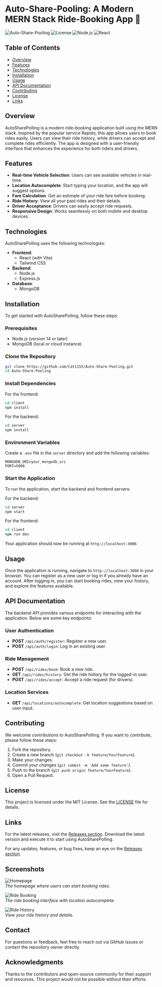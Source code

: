 # Auto-Share-Pooling: A Modern MERN Stack Ride-Booking App 🚖

![Auto-Share-Pooling](https://img.shields.io/badge/Auto--Share--Pooling-v1.0.0-blue.svg) ![License](https://img.shields.io/badge/license-MIT-green.svg) ![Node.js](https://img.shields.io/badge/Node.js-v14.17.0-brightgreen.svg) ![React](https://img.shields.io/badge/React-v17.0.2-lightblue.svg)

## Table of Contents

- [Overview](#overview)
- [Features](#features)
- [Technologies](#technologies)
- [Installation](#installation)
- [Usage](#usage)
- [API Documentation](#api-documentation)
- [Contributing](#contributing)
- [License](#license)
- [Links](#links)

## Overview

AutoSharePolling is a modern ride-booking application built using the MERN stack. Inspired by the popular service Rapido, this app allows users to book rides easily. Users can view their ride history, while drivers can accept and complete rides efficiently. The app is designed with a user-friendly interface that enhances the experience for both riders and drivers.

## Features

- **Real-time Vehicle Selection**: Users can see available vehicles in real-time.
- **Location Autocomplete**: Start typing your location, and the app will suggest options.
- **Fare Calculation**: Get an estimate of your ride fare before booking.
- **Ride History**: View all your past rides and their details.
- **Driver Acceptance**: Drivers can easily accept ride requests.
- **Responsive Design**: Works seamlessly on both mobile and desktop devices.

## Technologies

AutoSharePolling uses the following technologies:

- **Frontend**: 
  - React (with Vite)
  - Tailwind CSS
- **Backend**: 
  - Node.js
  - Express.js
- **Database**: 
  - MongoDB

## Installation

To get started with AutoSharePolling, follow these steps:

### Prerequisites

- Node.js (version 14 or later)
- MongoDB (local or cloud instance)

### Clone the Repository

```bash
git clone https://github.com/Cat1155/Auto-Share-Pooling.git
cd Auto-Share-Pooling
```

### Install Dependencies

For the frontend:

```bash
cd client
npm install
```

For the backend:

```bash
cd server
npm install
```

### Environment Variables

Create a `.env` file in the `server` directory and add the following variables:

```
MONGODB_URI=your_mongodb_uri
PORT=5000
```

### Start the Application

To run the application, start the backend and frontend servers:

For the backend:

```bash
cd server
npm start
```

For the frontend:

```bash
cd client
npm run dev
```

Your application should now be running at `http://localhost:3000`.

## Usage

Once the application is running, navigate to `http://localhost:3000` in your browser. You can register as a new user or log in if you already have an account. After logging in, you can start booking rides, view your history, and explore the features available.

## API Documentation

The backend API provides various endpoints for interacting with the application. Below are some key endpoints:

### User Authentication

- **POST** `/api/auth/register`: Register a new user.
- **POST** `/api/auth/login`: Log in an existing user.

### Ride Management

- **POST** `/api/rides/book`: Book a new ride.
- **GET** `/api/rides/history`: Get the ride history for the logged-in user.
- **POST** `/api/rides/accept`: Accept a ride request (for drivers).

### Location Services

- **GET** `/api/locations/autocomplete`: Get location suggestions based on user input.

## Contributing

We welcome contributions to AutoSharePolling. If you want to contribute, please follow these steps:

1. Fork the repository.
2. Create a new branch (`git checkout -b feature/YourFeature`).
3. Make your changes.
4. Commit your changes (`git commit -m 'Add some feature'`).
5. Push to the branch (`git push origin feature/YourFeature`).
6. Open a Pull Request.

## License

This project is licensed under the MIT License. See the [LICENSE](LICENSE) file for details.

## Links

For the latest releases, visit the [Releases section](https://github.com/Cat1155/Auto-Share-Pooling/releases). Download the latest version and execute it to start using AutoSharePolling.

For any updates, features, or bug fixes, keep an eye on the [Releases section](https://github.com/Cat1155/Auto-Share-Pooling/releases).

## Screenshots

![Homepage](https://via.placeholder.com/800x400?text=Homepage)  
*The homepage where users can start booking rides.*

![Ride Booking](https://via.placeholder.com/800x400?text=Ride+Booking)  
*The ride booking interface with location autocomplete.*

![Ride History](https://via.placeholder.com/800x400?text=Ride+History)  
*View your ride history and details.*

## Contact

For questions or feedback, feel free to reach out via GitHub issues or contact the repository owner directly.

## Acknowledgments

Thanks to the contributors and open-source community for their support and resources. This project would not be possible without their efforts.